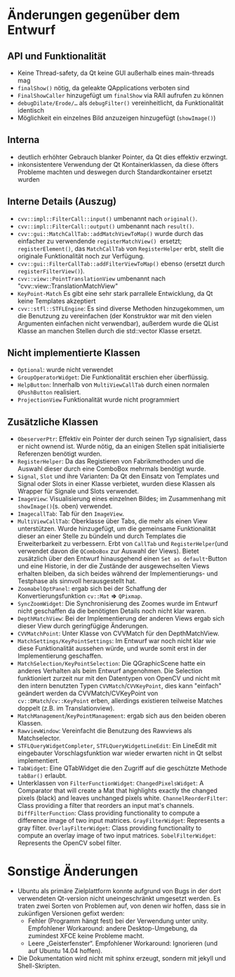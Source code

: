 Änderungen gegenüber dem Entwurf
================================

API und Funktionalität
----------------------

* Keine Thread-safety, da Qt keine GUI außerhalb eines main-threads mag
* `finalShow()` nötig, da geleakte QApplications verboten sind
* `FinalShowCaller` hinzugefügt um `finalShow` via RAII aufrufen zu können
* `debugDilate/Erode/…` als `debugFilter()` vereinheitlicht, da Funktionalität 
  identisch
* Möglichkeit ein einzelnes Bild anzuzeigen hinzugefügt (`showImage()`)

Interna
-------
* deutlich erhöhter Gebrauch blanker Pointer, da Qt dies effektiv erzwingt.
* inkonsistentere Verwendung der Qt Kontainerklassen, da diese öfters Probleme 
  machten und deswegen durch Standardkontainer ersetzt wurden 

Interne Details (Auszug)
------------------------
* `cvv::impl::FilterCall::input()` umbenannt nach `original()`.
* `cvv::impl::FilterCall::output()` umbenannt nach `result()`.
* `cvv::gui::MatchCallTab::addMatchViewToMap()` wurde durch das einfacher zu 
  verwendende `registerMatchView() `ersetzt; `registerElement()`, 
  das `MatchCallTab` von `RegisterHelper` erbt, stellt die originale 
  Funktionalität noch zur Verfügung.
* `cvv::gui::FilterCallTab::addFilterViewToMap()` ebenso (ersetzt durch 
  `registerFilterView()`).
* `cvv::view::PointTranslationView` umbenannt nach 
  "cvv::view::TranslationMatchView"
* `KeyPoint-Match` Es gibt eine sehr stark parrallele Entwicklung, 
  da Qt keine Templates akzeptiert
* `cvv::stfl::STFLEngine`: Es sind diverse Methoden hinzugekommen, um die 
  Benutzung zu vereinfachen (der Konstruktor war mit den vielen Argumenten 
  einfachen nicht verwendbar), außerdem wurde die QList Klasse an manchen 
  Stellen durch die std::vector Klasse ersetzt.

Nicht implementierte Klassen
-----------------------------
* `Optional`: wurde nicht verwendet
* `GroupOperatorWidget`: Die Funktionalität erschien eher überflüssig.
* `HelpButton`: Innerhalb von `MultiViewCallTab` durch einen normalen 
  `QPushButton` realisiert.
* `ProjectionView` Funktionalität wurde nicht programmiert

Zusätzliche Klassen
--------------------
* `ObeserverPtr`: Effektiv ein Pointer der durch seinen Typ signalisiert, 
  dass er nicht ownend ist. Wurde nötig, da an einigen Stellen spät 
  initialisierte Referenzen benötigt wurden.
* `RegisterHelper`: Da das Registieren von Fabrikmethoden und die Auswahl 
  dieser durch eine ComboBox mehrmals benötigt wurde.
* `Signal`, `Slot` und ihre Varianten: Da Qt den Einsatz von Templates und 
  Signal oder Slots in einer
  Klasse verbietet, wurden diese Klassen als Wrapper für Signale und Slots 
  verwendet. 
* `ImageView`: Visualisierung eines einzelnen Bildes; im Zusammenhang mit 
  `showImage()`(s. oben) verwendet.
* `ImagecallTab`: Tab für den `ImageView`.
* `MultiViewCallTab`: Oberklasse über Tabs, die mehr als einen View 
  unterstützen. Wurde hinzugefügt, um die gemeinsame Funktionalität dieser an 
  einer Stelle zu bündeln und durch Templates die Erweiterbarkeit zu verbessern.
  Erbt von `CallTab` und `RegisterHelper`(und verwendet davon die `QComboBox` 
  zur Auswahl der Views). Bietet zusätzlich über den Entwurf hinausgehend einen 
  `Set as default`-Button und eine Historie, in der die Zustände der 
  ausgewechselten Views erhalten bleiben, da sich beides während der 
  Implementierungs- und Testphase als sinnvoll herausgestellt hat.
* `ZoomabelOptPanel`: ergab sich bei der Schaffung der Konvertierungsfunktion 
  `cv::Mat` __=>__ `QPixmap`.
* `SyncZoomWidget`: Die Synchronisierung des Zoomes wurde im Entwurf nicht 
   geschaffen da die benötigten Details noch nicht klar waren. 
* `DepthMatchView`: Bei der Implementierung der anderen Views ergab sich dieser 
   View durch geringfügige Änderungen.
* `CVVMatchPoint`: Unter Klasse von CVVMatch für den DepthMatchView.
* `MatchSettings/KeyPointSettings`: Im Entwurf war noch nicht klar wie diese 
  Funktionalität aussehen würde, und wurde somit erst in der Implementierung 
  geschaffen.
* `MatchSelection/KeyPointSelection`: Die QGraphicScene hatte ein anderes 
  Verhalten als beim Entwurf angenohmen. Die Selection funktioniert zurzeit nur
  mit den Datentypen von OpenCV und nicht mit den intern benutzten Typen 
  `CVVMatch`/`CVVKeyPoint`, dies kann "einfach" geändert werden da 
  CVVMatch/CVKeyPoint von `cv::DMatch`/`cv::KeyPoint` erben, allerdings 
  existieren teilweise Matches doppelt (z.B. im Translationview).
* `MatchManagement`/`KeyPointManagement`: ergab sich aus den beiden oberen 
  Klassen.
* `RawviewWindow`: Vereinfacht die Benutzung des Rawviews als Matchselector.
* `STFLQueryWidgetCompleter`, `STFLQueryWidgetLineEdit`: Ein LineEdit mit 
  eingebauter Vorschlagsfunktion war wieder erwarten nicht in Qt selbst 
  implementiert.
* `TabWidget`: Eine QTabWidget die den Zugriff auf die geschützte Methode 
  `tabBar()` erlaubt.
* Unterklassen von `FilterFunctionWidget`:
  `ChangedPixelsWidget`: A Comparator that will create a Mat that highlights exactly the changed pixels (black) and leaves unchanged pixels white.
  `ChannelReorderFilter`: Class providing a filter that reorders an input mat's channels.
  `DiffFilterFunction`: Class providing functionality to compute a difference image of two input matrices.
  `GrayFilterWidget`: Represents a gray filter.
  `OverlayFilterWidget`: Class providing functionality to compute an overlay image of two input matrices.
  `SobelFilterWidget`: Represents the OpenCV sobel filter.

Sonstige Änderungen
===================

* Ubuntu als primäre Zielplattform konnte aufgrund von Bugs in der dort 
  verwendeten Qt-version nicht uneingeschränkt umgesetzt werden. Es traten zwei
  Sorten von Problemen auf, von denen wir hoffen, dass sie in zukünfigen 
  Versionen gefixt werden:
	* Fehler (Programm hängt fest) bei der Verwendung unter unity. 
      Empfohlener Workaround: andere Desktop-Umgebung, da zumindest XFCE 
      keine Probleme macht.
	* Leere „Geisterfenster“. Empfohlener Workaround: Ignorieren (und auf 
      Ubuntu 14.04 hoffen).
* Die Dokumentation wird nicht mit sphinx erzeugt, sondern mit jekyll und 
  Shell-Skripten.
